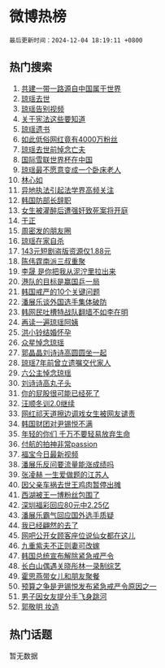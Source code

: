 # 微博热榜

`最后更新时间：2024-12-04 18:19:11 +0800`

## 热门搜索

1. [共建一带一路源自中国属于世界](https://m.weibo.cn/search?containerid=100103type%3D1%26t%3D10%26q%3D%23%E5%85%B1%E5%BB%BA%E4%B8%80%E5%B8%A6%E4%B8%80%E8%B7%AF%E6%BA%90%E8%87%AA%E4%B8%AD%E5%9B%BD%E5%B1%9E%E4%BA%8E%E4%B8%96%E7%95%8C%23&stream_entry_id=51&isnewpage=1&extparam=seat%3D1%26c_type%3D51%26stream_entry_id%3D51%26cate%3D10103%26filter_type%3Drealtimehot%26q%3D%2523%25E5%2585%25B1%25E5%25BB%25BA%25E4%25B8%2580%25E5%25B8%25A6%25E4%25B8%2580%25E8%25B7%25AF%25E6%25BA%2590%25E8%2587%25AA%25E4%25B8%25AD%25E5%259B%25BD%25E5%25B1%259E%25E4%25BA%258E%25E4%25B8%2596%25E7%2595%258C%2523%26pos%3D0%26dgr%3D0%26display_time%3D1733307550%26pre_seqid%3D17333075501020072599)
1. [琼瑶去世](https://m.weibo.cn/search?containerid=100103type%3D1%26t%3D10%26q%3D%E7%90%BC%E7%91%B6%E5%8E%BB%E4%B8%96&stream_entry_id=31&isnewpage=1&extparam=seat%3D1%26lcate%3D5001%26q%3D%25E7%2590%25BC%25E7%2591%25B6%25E5%258E%25BB%25E4%25B8%2596%26dgr%3D0%26c_type%3D31%26filter_type%3Drealtimehot%26flag%3D4%26cate%3D5001%26band_rank%3D1%26realpos%3D1%26pos%3D0%26stream_entry_id%3D31%26display_time%3D1733307550%26pre_seqid%3D17333075501020072599)
1. [琼瑶告别视频](https://m.weibo.cn/search?containerid=100103type%3D1%26t%3D10%26q%3D%E7%90%BC%E7%91%B6%E5%91%8A%E5%88%AB%E8%A7%86%E9%A2%91&stream_entry_id=31&isnewpage=1&extparam=seat%3D1%26lcate%3D5001%26q%3D%25E7%2590%25BC%25E7%2591%25B6%25E5%2591%258A%25E5%2588%25AB%25E8%25A7%2586%25E9%25A2%2591%26dgr%3D0%26c_type%3D31%26filter_type%3Drealtimehot%26flag%3D2%26cate%3D5001%26band_rank%3D2%26realpos%3D2%26pos%3D1%26stream_entry_id%3D31%26display_time%3D1733307550%26pre_seqid%3D17333075501020072599)
1. [关于宪法这些要知道](https://m.weibo.cn/search?containerid=100103type%3D1%26t%3D10%26q%3D%23%E5%85%B3%E4%BA%8E%E5%AE%AA%E6%B3%95%E8%BF%99%E4%BA%9B%E8%A6%81%E7%9F%A5%E9%81%93%23&stream_entry_id=31&isnewpage=1&extparam=seat%3D1%26lcate%3D5001%26q%3D%2523%25E5%2585%25B3%25E4%25BA%258E%25E5%25AE%25AA%25E6%25B3%2595%25E8%25BF%2599%25E4%25BA%259B%25E8%25A6%2581%25E7%259F%25A5%25E9%2581%2593%2523%26dgr%3D0%26c_type%3D31%26filter_type%3Drealtimehot%26flag%3D0%26cate%3D5001%26band_rank%3D3%26realpos%3D3%26pos%3D2%26stream_entry_id%3D31%26display_time%3D1733307550%26pre_seqid%3D17333075501020072599)
1. [琼瑶遗书](https://m.weibo.cn/search?containerid=100103type%3D1%26t%3D10%26q%3D%23%E7%90%BC%E7%91%B6%E9%81%97%E4%B9%A6%23&stream_entry_id=31&isnewpage=1&extparam=seat%3D1%26lcate%3D5001%26q%3D%2523%25E7%2590%25BC%25E7%2591%25B6%25E9%2581%2597%25E4%25B9%25A6%2523%26dgr%3D0%26c_type%3D31%26filter_type%3Drealtimehot%26flag%3D16%26cate%3D5001%26band_rank%3D4%26realpos%3D4%26pos%3D3%26stream_entry_id%3D31%26display_time%3D1733307550%26pre_seqid%3D17333075501020072599)
1. [如此低俗网红竟有4000万粉丝](https://m.weibo.cn/search?containerid=100103type%3D1%26t%3D10%26q%3D%23%E5%A6%82%E6%AD%A4%E4%BD%8E%E4%BF%97%E7%BD%91%E7%BA%A2%E7%AB%9F%E6%9C%894000%E4%B8%87%E7%B2%89%E4%B8%9D%23&stream_entry_id=31&isnewpage=1&extparam=seat%3D1%26lcate%3D5001%26q%3D%2523%25E5%25A6%2582%25E6%25AD%25A4%25E4%25BD%258E%25E4%25BF%2597%25E7%25BD%2591%25E7%25BA%25A2%25E7%25AB%259F%25E6%259C%25894000%25E4%25B8%2587%25E7%25B2%2589%25E4%25B8%259D%2523%26dgr%3D0%26c_type%3D31%26filter_type%3Drealtimehot%26flag%3D2%26cate%3D5001%26band_rank%3D5%26realpos%3D5%26pos%3D4%26stream_entry_id%3D31%26display_time%3D1733307550%26pre_seqid%3D17333075501020072599)
1. [琼瑶去世前悼念亡夫](https://m.weibo.cn/search?containerid=100103type%3D1%26t%3D10%26q%3D%23%E7%90%BC%E7%91%B6%E5%8E%BB%E4%B8%96%E5%89%8D%E6%82%BC%E5%BF%B5%E4%BA%A1%E5%A4%AB%23&stream_entry_id=31&isnewpage=1&extparam=seat%3D1%26lcate%3D5001%26q%3D%2523%25E7%2590%25BC%25E7%2591%25B6%25E5%258E%25BB%25E4%25B8%2596%25E5%2589%258D%25E6%2582%25BC%25E5%25BF%25B5%25E4%25BA%25A1%25E5%25A4%25AB%2523%26dgr%3D0%26c_type%3D31%26filter_type%3Drealtimehot%26flag%3D2%26cate%3D5001%26band_rank%3D6%26realpos%3D6%26pos%3D5%26stream_entry_id%3D31%26display_time%3D1733307550%26pre_seqid%3D17333075501020072599)
1. [国际雪联世界杯在中国](https://m.weibo.cn/search?containerid=100103type%3D1%26t%3D10%26q%3D%23%E5%9B%BD%E9%99%85%E9%9B%AA%E8%81%94%E4%B8%96%E7%95%8C%E6%9D%AF%E5%9C%A8%E4%B8%AD%E5%9B%BD%23&stream_entry_id=31&isnewpage=1&extparam=seat%3D1%26lcate%3D5001%26filter_type%3Drealtimehot%26dgr%3D0%26c_type%3D31%26adid%3D267056%26is_ad_pos%3D1%26cate%3D5001%26band_rank%3D7%26q%3D%2523%25E5%259B%25BD%25E9%2599%2585%25E9%259B%25AA%25E8%2581%2594%25E4%25B8%2596%25E7%2595%258C%25E6%259D%25AF%25E5%259C%25A8%25E4%25B8%25AD%25E5%259B%25BD%2523%26pos%3D6%26stream_entry_id%3D31%26display_time%3D1733307550%26pre_seqid%3D17333075501020072599)
1. [琼瑶最不愿意变成一个卧床老人](https://m.weibo.cn/search?containerid=100103type%3D1%26t%3D10%26q%3D%23%E7%90%BC%E7%91%B6%E6%9C%80%E4%B8%8D%E6%84%BF%E6%84%8F%E5%8F%98%E6%88%90%E4%B8%80%E4%B8%AA%E5%8D%A7%E5%BA%8A%E8%80%81%E4%BA%BA%23&stream_entry_id=31&isnewpage=1&extparam=seat%3D1%26lcate%3D5001%26q%3D%2523%25E7%2590%25BC%25E7%2591%25B6%25E6%259C%2580%25E4%25B8%258D%25E6%2584%25BF%25E6%2584%258F%25E5%258F%2598%25E6%2588%2590%25E4%25B8%2580%25E4%25B8%25AA%25E5%258D%25A7%25E5%25BA%258A%25E8%2580%2581%25E4%25BA%25BA%2523%26dgr%3D0%26c_type%3D31%26filter_type%3Drealtimehot%26flag%3D1%26cate%3D5001%26band_rank%3D7%26realpos%3D7%26pos%3D7%26stream_entry_id%3D31%26display_time%3D1733307550%26pre_seqid%3D17333075501020072599)
1. [林心如](https://m.weibo.cn/search?containerid=100103type%3D1%26t%3D10%26q%3D%E6%9E%97%E5%BF%83%E5%A6%82&stream_entry_id=31&isnewpage=1&extparam=seat%3D1%26lcate%3D5001%26q%3D%25E6%259E%2597%25E5%25BF%2583%25E5%25A6%2582%26dgr%3D0%26c_type%3D31%26filter_type%3Drealtimehot%26flag%3D2%26cate%3D5001%26band_rank%3D8%26realpos%3D8%26pos%3D8%26stream_entry_id%3D31%26display_time%3D1733307550%26pre_seqid%3D17333075501020072599)
1. [异地执法引起法学界高频关注](https://m.weibo.cn/search?containerid=100103type%3D1%26t%3D10%26q%3D%23%E5%BC%82%E5%9C%B0%E6%89%A7%E6%B3%95%E5%BC%95%E8%B5%B7%E6%B3%95%E5%AD%A6%E7%95%8C%E9%AB%98%E9%A2%91%E5%85%B3%E6%B3%A8%23&stream_entry_id=31&isnewpage=1&extparam=seat%3D1%26lcate%3D5001%26q%3D%2523%25E5%25BC%2582%25E5%259C%25B0%25E6%2589%25A7%25E6%25B3%2595%25E5%25BC%2595%25E8%25B5%25B7%25E6%25B3%2595%25E5%25AD%25A6%25E7%2595%258C%25E9%25AB%2598%25E9%25A2%2591%25E5%2585%25B3%25E6%25B3%25A8%2523%26dgr%3D0%26c_type%3D31%26filter_type%3Drealtimehot%26flag%3D1%26cate%3D5001%26band_rank%3D9%26realpos%3D9%26pos%3D9%26stream_entry_id%3D31%26display_time%3D1733307550%26pre_seqid%3D17333075501020072599)
1. [韩国防部长辞职](https://m.weibo.cn/search?containerid=100103type%3D1%26t%3D10%26q%3D%23%E9%9F%A9%E5%9B%BD%E9%98%B2%E9%83%A8%E9%95%BF%E8%BE%9E%E8%81%8C%23&stream_entry_id=31&isnewpage=1&extparam=seat%3D1%26lcate%3D5001%26q%3D%2523%25E9%259F%25A9%25E5%259B%25BD%25E9%2598%25B2%25E9%2583%25A8%25E9%2595%25BF%25E8%25BE%259E%25E8%2581%258C%2523%26dgr%3D0%26c_type%3D31%26filter_type%3Drealtimehot%26flag%3D1%26cate%3D5001%26band_rank%3D10%26realpos%3D10%26pos%3D10%26stream_entry_id%3D31%26display_time%3D1733307550%26pre_seqid%3D17333075501020072599)
1. [女生被灌醉后遭强奸致死案将开庭](https://m.weibo.cn/search?containerid=100103type%3D1%26t%3D10%26q%3D%23%E5%A5%B3%E7%94%9F%E8%A2%AB%E7%81%8C%E9%86%89%E5%90%8E%E9%81%AD%E5%BC%BA%E5%A5%B8%E8%87%B4%E6%AD%BB%E6%A1%88%E5%B0%86%E5%BC%80%E5%BA%AD%23&stream_entry_id=31&isnewpage=1&extparam=seat%3D1%26lcate%3D5001%26q%3D%2523%25E5%25A5%25B3%25E7%2594%259F%25E8%25A2%25AB%25E7%2581%258C%25E9%2586%2589%25E5%2590%258E%25E9%2581%25AD%25E5%25BC%25BA%25E5%25A5%25B8%25E8%2587%25B4%25E6%25AD%25BB%25E6%25A1%2588%25E5%25B0%2586%25E5%25BC%2580%25E5%25BA%25AD%2523%26dgr%3D0%26c_type%3D31%26filter_type%3Drealtimehot%26flag%3D2%26cate%3D5001%26band_rank%3D11%26realpos%3D11%26pos%3D11%26stream_entry_id%3D31%26display_time%3D1733307550%26pre_seqid%3D17333075501020072599)
1. [于正](https://m.weibo.cn/search?containerid=100103type%3D1%26t%3D10%26q%3D%E4%BA%8E%E6%AD%A3&stream_entry_id=31&isnewpage=1&extparam=seat%3D1%26lcate%3D5001%26q%3D%25E4%25BA%258E%25E6%25AD%25A3%26dgr%3D0%26c_type%3D31%26filter_type%3Drealtimehot%26flag%3D2%26cate%3D5001%26band_rank%3D12%26realpos%3D12%26pos%3D12%26stream_entry_id%3D31%26display_time%3D1733307550%26pre_seqid%3D17333075501020072599)
1. [周密发的朋友圈](https://m.weibo.cn/search?containerid=100103type%3D1%26t%3D10%26q%3D%23%E5%91%A8%E5%AF%86%E5%8F%91%E7%9A%84%E6%9C%8B%E5%8F%8B%E5%9C%88%23&stream_entry_id=31&isnewpage=1&extparam=seat%3D1%26lcate%3D5001%26q%3D%2523%25E5%2591%25A8%25E5%25AF%2586%25E5%258F%2591%25E7%259A%2584%25E6%259C%258B%25E5%258F%258B%25E5%259C%2588%2523%26dgr%3D0%26c_type%3D31%26filter_type%3Drealtimehot%26flag%3D0%26cate%3D5001%26band_rank%3D13%26realpos%3D13%26pos%3D13%26stream_entry_id%3D31%26display_time%3D1733307550%26pre_seqid%3D17333075501020072599)
1. [琼瑶在家自杀](https://m.weibo.cn/search?containerid=100103type%3D1%26t%3D10%26q%3D%23%E7%90%BC%E7%91%B6%E5%9C%A8%E5%AE%B6%E8%87%AA%E6%9D%80%23&stream_entry_id=31&isnewpage=1&extparam=seat%3D1%26lcate%3D5001%26q%3D%2523%25E7%2590%25BC%25E7%2591%25B6%25E5%259C%25A8%25E5%25AE%25B6%25E8%2587%25AA%25E6%259D%2580%2523%26dgr%3D0%26c_type%3D31%26filter_type%3Drealtimehot%26flag%3D0%26cate%3D5001%26band_rank%3D14%26realpos%3D14%26pos%3D14%26stream_entry_id%3D31%26display_time%3D1733307550%26pre_seqid%3D17333075501020072599)
1. [143元短剧盗版资源仅1.88元](https://m.weibo.cn/search?containerid=100103type%3D1%26t%3D10%26q%3D%23143%E5%85%83%E7%9F%AD%E5%89%A7%E7%9B%97%E7%89%88%E8%B5%84%E6%BA%90%E4%BB%851.88%E5%85%83%23&stream_entry_id=31&isnewpage=1&extparam=seat%3D1%26lcate%3D5001%26q%3D%2523143%25E5%2585%2583%25E7%259F%25AD%25E5%2589%25A7%25E7%259B%2597%25E7%2589%2588%25E8%25B5%2584%25E6%25BA%2590%25E4%25BB%25851.88%25E5%2585%2583%2523%26dgr%3D0%26c_type%3D31%26filter_type%3Drealtimehot%26flag%3D1%26cate%3D5001%26band_rank%3D15%26realpos%3D15%26pos%3D15%26stream_entry_id%3D31%26display_time%3D1733307550%26pre_seqid%3D17333075501020072599)
1. [陈伟霆南派三叔重聚](https://m.weibo.cn/search?containerid=100103type%3D1%26t%3D10%26q%3D%23%E9%99%88%E4%BC%9F%E9%9C%86%E5%8D%97%E6%B4%BE%E4%B8%89%E5%8F%94%E9%87%8D%E8%81%9A%23&stream_entry_id=31&isnewpage=1&extparam=seat%3D1%26lcate%3D5001%26q%3D%2523%25E9%2599%2588%25E4%25BC%259F%25E9%259C%2586%25E5%258D%2597%25E6%25B4%25BE%25E4%25B8%2589%25E5%258F%2594%25E9%2587%258D%25E8%2581%259A%2523%26dgr%3D0%26c_type%3D31%26filter_type%3Drealtimehot%26flag%3D1%26cate%3D5001%26band_rank%3D16%26realpos%3D16%26pos%3D16%26stream_entry_id%3D31%26display_time%3D1733307550%26pre_seqid%3D17333075501020072599)
1. [李晟 是你把我从泥泞里拉出来](https://m.weibo.cn/search?containerid=100103type%3D1%26t%3D10%26q%3D%E6%9D%8E%E6%99%9F+%E6%98%AF%E4%BD%A0%E6%8A%8A%E6%88%91%E4%BB%8E%E6%B3%A5%E6%B3%9E%E9%87%8C%E6%8B%89%E5%87%BA%E6%9D%A5&stream_entry_id=31&isnewpage=1&extparam=seat%3D1%26lcate%3D5001%26q%3D%25E6%259D%258E%25E6%2599%259F%2520%25E6%2598%25AF%25E4%25BD%25A0%25E6%258A%258A%25E6%2588%2591%25E4%25BB%258E%25E6%25B3%25A5%25E6%25B3%259E%25E9%2587%258C%25E6%258B%2589%25E5%2587%25BA%25E6%259D%25A5%26dgr%3D0%26c_type%3D31%26filter_type%3Drealtimehot%26flag%3D1%26cate%3D5001%26band_rank%3D17%26realpos%3D17%26pos%3D17%26stream_entry_id%3D31%26display_time%3D1733307550%26pre_seqid%3D17333075501020072599)
1. [港队的目标是赢国乒一局](https://m.weibo.cn/search?containerid=100103type%3D1%26t%3D10%26q%3D%23%E6%B8%AF%E9%98%9F%E7%9A%84%E7%9B%AE%E6%A0%87%E6%98%AF%E8%B5%A2%E5%9B%BD%E4%B9%92%E4%B8%80%E5%B1%80%23&stream_entry_id=31&isnewpage=1&extparam=seat%3D1%26lcate%3D5001%26q%3D%2523%25E6%25B8%25AF%25E9%2598%259F%25E7%259A%2584%25E7%259B%25AE%25E6%25A0%2587%25E6%2598%25AF%25E8%25B5%25A2%25E5%259B%25BD%25E4%25B9%2592%25E4%25B8%2580%25E5%25B1%2580%2523%26dgr%3D0%26c_type%3D31%26filter_type%3Drealtimehot%26flag%3D1%26cate%3D5001%26band_rank%3D18%26realpos%3D18%26pos%3D18%26stream_entry_id%3D31%26display_time%3D1733307550%26pre_seqid%3D17333075501020072599)
1. [韩国戒严的10个关键问题](https://m.weibo.cn/search?containerid=100103type%3D1%26t%3D10%26q%3D%23%E9%9F%A9%E5%9B%BD%E6%88%92%E4%B8%A5%E7%9A%8410%E4%B8%AA%E5%85%B3%E9%94%AE%E9%97%AE%E9%A2%98%23&stream_entry_id=31&isnewpage=1&extparam=seat%3D1%26lcate%3D5001%26q%3D%2523%25E9%259F%25A9%25E5%259B%25BD%25E6%2588%2592%25E4%25B8%25A5%25E7%259A%258410%25E4%25B8%25AA%25E5%2585%25B3%25E9%2594%25AE%25E9%2597%25AE%25E9%25A2%2598%2523%26dgr%3D0%26c_type%3D31%26filter_type%3Drealtimehot%26flag%3D1%26cate%3D5001%26band_rank%3D19%26realpos%3D19%26pos%3D19%26stream_entry_id%3D31%26display_time%3D1733307550%26pre_seqid%3D17333075501020072599)
1. [潘展乐谈外国选手集体破防](https://m.weibo.cn/search?containerid=100103type%3D1%26t%3D10%26q%3D%23%E6%BD%98%E5%B1%95%E4%B9%90%E8%B0%88%E5%A4%96%E5%9B%BD%E9%80%89%E6%89%8B%E9%9B%86%E4%BD%93%E7%A0%B4%E9%98%B2%23&stream_entry_id=31&isnewpage=1&extparam=seat%3D1%26lcate%3D5001%26q%3D%2523%25E6%25BD%2598%25E5%25B1%2595%25E4%25B9%2590%25E8%25B0%2588%25E5%25A4%2596%25E5%259B%25BD%25E9%2580%2589%25E6%2589%258B%25E9%259B%2586%25E4%25BD%2593%25E7%25A0%25B4%25E9%2598%25B2%2523%26dgr%3D0%26c_type%3D31%26filter_type%3Drealtimehot%26flag%3D1%26cate%3D5001%26band_rank%3D20%26realpos%3D20%26pos%3D20%26stream_entry_id%3D31%26display_time%3D1733307550%26pre_seqid%3D17333075501020072599)
1. [韩网民吐槽特战队翻墙不如李在明](https://m.weibo.cn/search?containerid=100103type%3D1%26t%3D10%26q%3D%23%E9%9F%A9%E7%BD%91%E6%B0%91%E5%90%90%E6%A7%BD%E7%89%B9%E6%88%98%E9%98%9F%E7%BF%BB%E5%A2%99%E4%B8%8D%E5%A6%82%E6%9D%8E%E5%9C%A8%E6%98%8E%23&stream_entry_id=31&isnewpage=1&extparam=seat%3D1%26lcate%3D5001%26q%3D%2523%25E9%259F%25A9%25E7%25BD%2591%25E6%25B0%2591%25E5%2590%2590%25E6%25A7%25BD%25E7%2589%25B9%25E6%2588%2598%25E9%2598%259F%25E7%25BF%25BB%25E5%25A2%2599%25E4%25B8%258D%25E5%25A6%2582%25E6%259D%258E%25E5%259C%25A8%25E6%2598%258E%2523%26dgr%3D0%26c_type%3D31%26filter_type%3Drealtimehot%26flag%3D1%26cate%3D5001%26band_rank%3D21%26realpos%3D21%26pos%3D21%26stream_entry_id%3D31%26display_time%3D1733307550%26pre_seqid%3D17333075501020072599)
1. [再读一遍琼瑶阿姨](https://m.weibo.cn/search?containerid=100103type%3D1%26t%3D10%26q%3D%23%E5%86%8D%E8%AF%BB%E4%B8%80%E9%81%8D%E7%90%BC%E7%91%B6%E9%98%BF%E5%A7%A8%23&stream_entry_id=31&isnewpage=1&extparam=seat%3D1%26lcate%3D5001%26q%3D%2523%25E5%2586%258D%25E8%25AF%25BB%25E4%25B8%2580%25E9%2581%258D%25E7%2590%25BC%25E7%2591%25B6%25E9%2598%25BF%25E5%25A7%25A8%2523%26dgr%3D0%26c_type%3D31%26filter_type%3Drealtimehot%26flag%3D1%26cate%3D5001%26band_rank%3D22%26realpos%3D22%26pos%3D22%26stream_entry_id%3D31%26display_time%3D1733307550%26pre_seqid%3D17333075501020072599)
1. [洪小铃结婚怀孕](https://m.weibo.cn/search?containerid=100103type%3D1%26t%3D10%26q%3D%23%E6%B4%AA%E5%B0%8F%E9%93%83%E7%BB%93%E5%A9%9A%E6%80%80%E5%AD%95%23&stream_entry_id=31&isnewpage=1&extparam=seat%3D1%26lcate%3D5001%26q%3D%2523%25E6%25B4%25AA%25E5%25B0%258F%25E9%2593%2583%25E7%25BB%2593%25E5%25A9%259A%25E6%2580%2580%25E5%25AD%2595%2523%26dgr%3D0%26c_type%3D31%26filter_type%3Drealtimehot%26flag%3D2%26cate%3D5001%26band_rank%3D23%26realpos%3D23%26pos%3D23%26stream_entry_id%3D31%26display_time%3D1733307550%26pre_seqid%3D17333075501020072599)
1. [众星悼念琼瑶](https://m.weibo.cn/search?containerid=100103type%3D1%26t%3D10%26q%3D%23%E4%BC%97%E6%98%9F%E6%82%BC%E5%BF%B5%E7%90%BC%E7%91%B6%23&stream_entry_id=31&isnewpage=1&extparam=seat%3D1%26lcate%3D5001%26q%3D%2523%25E4%25BC%2597%25E6%2598%259F%25E6%2582%25BC%25E5%25BF%25B5%25E7%2590%25BC%25E7%2591%25B6%2523%26dgr%3D0%26c_type%3D31%26filter_type%3Drealtimehot%26flag%3D1%26cate%3D5001%26band_rank%3D24%26realpos%3D24%26pos%3D24%26stream_entry_id%3D31%26display_time%3D1733307550%26pre_seqid%3D17333075501020072599)
1. [郭晶晶刘诗诗高圆圆坐一起](https://m.weibo.cn/search?containerid=100103type%3D1%26t%3D10%26q%3D%23%E9%83%AD%E6%99%B6%E6%99%B6%E5%88%98%E8%AF%97%E8%AF%97%E9%AB%98%E5%9C%86%E5%9C%86%E5%9D%90%E4%B8%80%E8%B5%B7%23&stream_entry_id=31&isnewpage=1&extparam=seat%3D1%26lcate%3D5001%26q%3D%2523%25E9%2583%25AD%25E6%2599%25B6%25E6%2599%25B6%25E5%2588%2598%25E8%25AF%2597%25E8%25AF%2597%25E9%25AB%2598%25E5%259C%2586%25E5%259C%2586%25E5%259D%2590%25E4%25B8%2580%25E8%25B5%25B7%2523%26dgr%3D0%26c_type%3D31%26filter_type%3Drealtimehot%26flag%3D1%26cate%3D5001%26band_rank%3D25%26realpos%3D25%26pos%3D25%26stream_entry_id%3D31%26display_time%3D1733307550%26pre_seqid%3D17333075501020072599)
1. [琼瑶7年前曾立遗嘱交代家人](https://m.weibo.cn/search?containerid=100103type%3D1%26t%3D10%26q%3D%23%E7%90%BC%E7%91%B67%E5%B9%B4%E5%89%8D%E6%9B%BE%E7%AB%8B%E9%81%97%E5%98%B1%E4%BA%A4%E4%BB%A3%E5%AE%B6%E4%BA%BA%23&stream_entry_id=31&isnewpage=1&extparam=seat%3D1%26lcate%3D5001%26q%3D%2523%25E7%2590%25BC%25E7%2591%25B67%25E5%25B9%25B4%25E5%2589%258D%25E6%259B%25BE%25E7%25AB%258B%25E9%2581%2597%25E5%2598%25B1%25E4%25BA%25A4%25E4%25BB%25A3%25E5%25AE%25B6%25E4%25BA%25BA%2523%26dgr%3D0%26c_type%3D31%26filter_type%3Drealtimehot%26flag%3D0%26cate%3D5001%26band_rank%3D26%26realpos%3D26%26pos%3D26%26stream_entry_id%3D31%26display_time%3D1733307550%26pre_seqid%3D17333075501020072599)
1. [六公主悼念琼瑶](https://m.weibo.cn/search?containerid=100103type%3D1%26t%3D10%26q%3D%23%E5%85%AD%E5%85%AC%E4%B8%BB%E6%82%BC%E5%BF%B5%E7%90%BC%E7%91%B6%23&stream_entry_id=31&isnewpage=1&extparam=seat%3D1%26lcate%3D5001%26q%3D%2523%25E5%2585%25AD%25E5%2585%25AC%25E4%25B8%25BB%25E6%2582%25BC%25E5%25BF%25B5%25E7%2590%25BC%25E7%2591%25B6%2523%26dgr%3D0%26c_type%3D31%26filter_type%3Drealtimehot%26flag%3D1%26cate%3D5001%26band_rank%3D27%26realpos%3D27%26pos%3D27%26stream_entry_id%3D31%26display_time%3D1733307550%26pre_seqid%3D17333075501020072599)
1. [刘诗诗高丸子头](https://m.weibo.cn/search?containerid=100103type%3D1%26t%3D10%26q%3D%23%E5%88%98%E8%AF%97%E8%AF%97%E9%AB%98%E4%B8%B8%E5%AD%90%E5%A4%B4%23&stream_entry_id=31&isnewpage=1&extparam=seat%3D1%26lcate%3D5001%26q%3D%2523%25E5%2588%2598%25E8%25AF%2597%25E8%25AF%2597%25E9%25AB%2598%25E4%25B8%25B8%25E5%25AD%2590%25E5%25A4%25B4%2523%26dgr%3D0%26c_type%3D31%26filter_type%3Drealtimehot%26flag%3D1%26cate%3D5001%26band_rank%3D28%26realpos%3D28%26pos%3D28%26stream_entry_id%3D31%26display_time%3D1733307550%26pre_seqid%3D17333075501020072599)
1. [你的屁股很可能已经死了](https://m.weibo.cn/search?containerid=100103type%3D1%26t%3D10%26q%3D%E4%BD%A0%E7%9A%84%E5%B1%81%E8%82%A1%E5%BE%88%E5%8F%AF%E8%83%BD%E5%B7%B2%E7%BB%8F%E6%AD%BB%E4%BA%86&stream_entry_id=31&isnewpage=1&extparam=seat%3D1%26lcate%3D5001%26q%3D%25E4%25BD%25A0%25E7%259A%2584%25E5%25B1%2581%25E8%2582%25A1%25E5%25BE%2588%25E5%258F%25AF%25E8%2583%25BD%25E5%25B7%25B2%25E7%25BB%258F%25E6%25AD%25BB%25E4%25BA%2586%26dgr%3D0%26c_type%3D31%26filter_type%3Drealtimehot%26flag%3D0%26cate%3D5001%26band_rank%3D29%26realpos%3D29%26pos%3D29%26stream_entry_id%3D31%26display_time%3D1733307550%26pre_seqid%3D17333075501020072599)
1. [汪顺冬训2.0继续](https://m.weibo.cn/search?containerid=100103type%3D1%26t%3D10%26q%3D%23%E6%B1%AA%E9%A1%BA%E5%86%AC%E8%AE%AD2.0%E7%BB%A7%E7%BB%AD%23&stream_entry_id=31&isnewpage=1&extparam=seat%3D1%26lcate%3D5001%26q%3D%2523%25E6%25B1%25AA%25E9%25A1%25BA%25E5%2586%25AC%25E8%25AE%25AD2.0%25E7%25BB%25A7%25E7%25BB%25AD%2523%26dgr%3D0%26c_type%3D31%26filter_type%3Drealtimehot%26flag%3D1%26cate%3D5001%26band_rank%3D30%26realpos%3D30%26pos%3D30%26stream_entry_id%3D31%26display_time%3D1733307550%26pre_seqid%3D17333075501020072599)
1. [网红祁天道擦边调戏女生被网友谴责](https://m.weibo.cn/search?containerid=100103type%3D1%26t%3D10%26q%3D%23%E7%BD%91%E7%BA%A2%E7%A5%81%E5%A4%A9%E9%81%93%E6%93%A6%E8%BE%B9%E8%B0%83%E6%88%8F%E5%A5%B3%E7%94%9F%E8%A2%AB%E7%BD%91%E5%8F%8B%E8%B0%B4%E8%B4%A3%23&stream_entry_id=31&isnewpage=1&extparam=seat%3D1%26lcate%3D5001%26q%3D%2523%25E7%25BD%2591%25E7%25BA%25A2%25E7%25A5%2581%25E5%25A4%25A9%25E9%2581%2593%25E6%2593%25A6%25E8%25BE%25B9%25E8%25B0%2583%25E6%2588%258F%25E5%25A5%25B3%25E7%2594%259F%25E8%25A2%25AB%25E7%25BD%2591%25E5%258F%258B%25E8%25B0%25B4%25E8%25B4%25A3%2523%26dgr%3D0%26c_type%3D31%26filter_type%3Drealtimehot%26flag%3D0%26cate%3D5001%26band_rank%3D31%26realpos%3D31%26pos%3D31%26stream_entry_id%3D31%26display_time%3D1733307550%26pre_seqid%3D17333075501020072599)
1. [韩国财团对尹锡悦不满](https://m.weibo.cn/search?containerid=100103type%3D1%26t%3D10%26q%3D%23%E9%9F%A9%E5%9B%BD%E8%B4%A2%E5%9B%A2%E5%AF%B9%E5%B0%B9%E9%94%A1%E6%82%A6%E4%B8%8D%E6%BB%A1%23&stream_entry_id=31&isnewpage=1&extparam=seat%3D1%26lcate%3D5001%26q%3D%2523%25E9%259F%25A9%25E5%259B%25BD%25E8%25B4%25A2%25E5%259B%25A2%25E5%25AF%25B9%25E5%25B0%25B9%25E9%2594%25A1%25E6%2582%25A6%25E4%25B8%258D%25E6%25BB%25A1%2523%26dgr%3D0%26c_type%3D31%26filter_type%3Drealtimehot%26flag%3D1%26cate%3D5001%26band_rank%3D32%26realpos%3D32%26pos%3D32%26stream_entry_id%3D31%26display_time%3D1733307550%26pre_seqid%3D17333075501020072599)
1. [年轻的你们 千万不要轻易放弃生命](https://m.weibo.cn/search?containerid=100103type%3D1%26t%3D10%26q%3D%E5%B9%B4%E8%BD%BB%E7%9A%84%E4%BD%A0%E4%BB%AC+%E5%8D%83%E4%B8%87%E4%B8%8D%E8%A6%81%E8%BD%BB%E6%98%93%E6%94%BE%E5%BC%83%E7%94%9F%E5%91%BD&stream_entry_id=31&isnewpage=1&extparam=seat%3D1%26lcate%3D5001%26q%3D%25E5%25B9%25B4%25E8%25BD%25BB%25E7%259A%2584%25E4%25BD%25A0%25E4%25BB%25AC%2520%25E5%258D%2583%25E4%25B8%2587%25E4%25B8%258D%25E8%25A6%2581%25E8%25BD%25BB%25E6%2598%2593%25E6%2594%25BE%25E5%25BC%2583%25E7%2594%259F%25E5%2591%25BD%26dgr%3D0%26c_type%3D31%26filter_type%3Drealtimehot%26flag%3D0%26cate%3D5001%26band_rank%3D33%26realpos%3D33%26pos%3D33%26stream_entry_id%3D31%26display_time%3D1733307550%26pre_seqid%3D17333075501020072599)
1. [付航的拍神非常passion](https://m.weibo.cn/search?containerid=100103type%3D1%26t%3D10%26q%3D%23%E4%BB%98%E8%88%AA%E7%9A%84%E6%8B%8D%E7%A5%9E%E9%9D%9E%E5%B8%B8passion%23&stream_entry_id=31&isnewpage=1&extparam=seat%3D1%26lcate%3D5001%26filter_type%3Drealtimehot%26q%3D%2523%25E4%25BB%2598%25E8%2588%25AA%25E7%259A%2584%25E6%258B%258D%25E7%25A5%259E%25E9%259D%259E%25E5%25B8%25B8passion%2523%26dgr%3D0%26c_type%3D31%26adid%3D267162%26flag%3D0%26cate%3D5001%26band_rank%3D34%26realpos%3D34%26pos%3D34%26stream_entry_id%3D31%26display_time%3D1733307550%26pre_seqid%3D17333075501020072599)
1. [福宝今日最新视频](https://m.weibo.cn/search?containerid=100103type%3D1%26t%3D10%26q%3D%23%E7%A6%8F%E5%AE%9D%E4%BB%8A%E6%97%A5%E6%9C%80%E6%96%B0%E8%A7%86%E9%A2%91%23&stream_entry_id=31&isnewpage=1&extparam=seat%3D1%26lcate%3D5001%26q%3D%2523%25E7%25A6%258F%25E5%25AE%259D%25E4%25BB%258A%25E6%2597%25A5%25E6%259C%2580%25E6%2596%25B0%25E8%25A7%2586%25E9%25A2%2591%2523%26dgr%3D0%26c_type%3D31%26filter_type%3Drealtimehot%26flag%3D1%26cate%3D5001%26band_rank%3D35%26realpos%3D35%26pos%3D35%26stream_entry_id%3D31%26display_time%3D1733307550%26pre_seqid%3D17333075501020072599)
1. [潘展乐反问要流量能涨成绩吗](https://m.weibo.cn/search?containerid=100103type%3D1%26t%3D10%26q%3D%23%E6%BD%98%E5%B1%95%E4%B9%90%E5%8F%8D%E9%97%AE%E8%A6%81%E6%B5%81%E9%87%8F%E8%83%BD%E6%B6%A8%E6%88%90%E7%BB%A9%E5%90%97%23&stream_entry_id=31&isnewpage=1&extparam=seat%3D1%26lcate%3D5001%26q%3D%2523%25E6%25BD%2598%25E5%25B1%2595%25E4%25B9%2590%25E5%258F%258D%25E9%2597%25AE%25E8%25A6%2581%25E6%25B5%2581%25E9%2587%258F%25E8%2583%25BD%25E6%25B6%25A8%25E6%2588%2590%25E7%25BB%25A9%25E5%2590%2597%2523%26dgr%3D0%26c_type%3D31%26filter_type%3Drealtimehot%26flag%3D1%26cate%3D5001%26band_rank%3D36%26realpos%3D36%26pos%3D36%26stream_entry_id%3D31%26display_time%3D1733307550%26pre_seqid%3D17333075501020072599)
1. [张凌赫 一生爱做题的江苏人](https://m.weibo.cn/search?containerid=100103type%3D1%26t%3D10%26q%3D%E5%BC%A0%E5%87%8C%E8%B5%AB+%E4%B8%80%E7%94%9F%E7%88%B1%E5%81%9A%E9%A2%98%E7%9A%84%E6%B1%9F%E8%8B%8F%E4%BA%BA&stream_entry_id=31&isnewpage=1&extparam=seat%3D1%26lcate%3D5001%26q%3D%25E5%25BC%25A0%25E5%2587%258C%25E8%25B5%25AB%2520%25E4%25B8%2580%25E7%2594%259F%25E7%2588%25B1%25E5%2581%259A%25E9%25A2%2598%25E7%259A%2584%25E6%25B1%259F%25E8%258B%258F%25E4%25BA%25BA%26dgr%3D0%26c_type%3D31%26filter_type%3Drealtimehot%26flag%3D1%26cate%3D5001%26band_rank%3D37%26realpos%3D37%26pos%3D37%26stream_entry_id%3D31%26display_time%3D1733307550%26pre_seqid%3D17333075501020072599)
1. [因父亲车祸去世王鸡肉暂停出摊](https://m.weibo.cn/search?containerid=100103type%3D1%26t%3D10%26q%3D%23%E5%9B%A0%E7%88%B6%E4%BA%B2%E8%BD%A6%E7%A5%B8%E5%8E%BB%E4%B8%96%E7%8E%8B%E9%B8%A1%E8%82%89%E6%9A%82%E5%81%9C%E5%87%BA%E6%91%8A%23&stream_entry_id=31&isnewpage=1&extparam=seat%3D1%26lcate%3D5001%26q%3D%2523%25E5%259B%25A0%25E7%2588%25B6%25E4%25BA%25B2%25E8%25BD%25A6%25E7%25A5%25B8%25E5%258E%25BB%25E4%25B8%2596%25E7%258E%258B%25E9%25B8%25A1%25E8%2582%2589%25E6%259A%2582%25E5%2581%259C%25E5%2587%25BA%25E6%2591%258A%2523%26dgr%3D0%26c_type%3D31%26filter_type%3Drealtimehot%26flag%3D0%26cate%3D5001%26band_rank%3D38%26realpos%3D38%26pos%3D38%26stream_entry_id%3D31%26display_time%3D1733307550%26pre_seqid%3D17333075501020072599)
1. [西湖被王一博粉丝包围了](https://m.weibo.cn/search?containerid=100103type%3D1%26t%3D10%26q%3D%23%E8%A5%BF%E6%B9%96%E8%A2%AB%E7%8E%8B%E4%B8%80%E5%8D%9A%E7%B2%89%E4%B8%9D%E5%8C%85%E5%9B%B4%E4%BA%86%23&stream_entry_id=31&isnewpage=1&extparam=seat%3D1%26lcate%3D5001%26q%3D%2523%25E8%25A5%25BF%25E6%25B9%2596%25E8%25A2%25AB%25E7%258E%258B%25E4%25B8%2580%25E5%258D%259A%25E7%25B2%2589%25E4%25B8%259D%25E5%258C%2585%25E5%259B%25B4%25E4%25BA%2586%2523%26dgr%3D0%26c_type%3D31%26filter_type%3Drealtimehot%26flag%3D1%26cate%3D5001%26band_rank%3D39%26realpos%3D39%26pos%3D39%26stream_entry_id%3D31%26display_time%3D1733307550%26pre_seqid%3D17333075501020072599)
1. [深圳福彩回应80元中2.25亿](https://m.weibo.cn/search?containerid=100103type%3D1%26t%3D10%26q%3D%23%E6%B7%B1%E5%9C%B3%E7%A6%8F%E5%BD%A9%E5%9B%9E%E5%BA%9480%E5%85%83%E4%B8%AD2.25%E4%BA%BF%23&stream_entry_id=31&isnewpage=1&extparam=seat%3D1%26lcate%3D5001%26q%3D%2523%25E6%25B7%25B1%25E5%259C%25B3%25E7%25A6%258F%25E5%25BD%25A9%25E5%259B%259E%25E5%25BA%259480%25E5%2585%2583%25E4%25B8%25AD2.25%25E4%25BA%25BF%2523%26dgr%3D0%26c_type%3D31%26filter_type%3Drealtimehot%26flag%3D0%26cate%3D5001%26band_rank%3D40%26realpos%3D40%26pos%3D40%26stream_entry_id%3D31%26display_time%3D1733307550%26pre_seqid%3D17333075501020072599)
1. [潘展乐霸气回应国外选手质疑](https://m.weibo.cn/search?containerid=100103type%3D1%26t%3D10%26q%3D%23%E6%BD%98%E5%B1%95%E4%B9%90%E9%9C%B8%E6%B0%94%E5%9B%9E%E5%BA%94%E5%9B%BD%E5%A4%96%E9%80%89%E6%89%8B%E8%B4%A8%E7%96%91%23&stream_entry_id=31&isnewpage=1&extparam=seat%3D1%26lcate%3D5001%26q%3D%2523%25E6%25BD%2598%25E5%25B1%2595%25E4%25B9%2590%25E9%259C%25B8%25E6%25B0%2594%25E5%259B%259E%25E5%25BA%2594%25E5%259B%25BD%25E5%25A4%2596%25E9%2580%2589%25E6%2589%258B%25E8%25B4%25A8%25E7%2596%2591%2523%26dgr%3D0%26c_type%3D31%26filter_type%3Drealtimehot%26flag%3D0%26cate%3D5001%26band_rank%3D41%26realpos%3D41%26pos%3D41%26stream_entry_id%3D31%26display_time%3D1733307550%26pre_seqid%3D17333075501020072599)
1. [我已经翩然的去了](https://m.weibo.cn/search?containerid=100103type%3D1%26t%3D10%26q%3D%23%E6%88%91%E5%B7%B2%E7%BB%8F%E7%BF%A9%E7%84%B6%E7%9A%84%E5%8E%BB%E4%BA%86%23&stream_entry_id=31&isnewpage=1&extparam=seat%3D1%26lcate%3D5001%26q%3D%2523%25E6%2588%2591%25E5%25B7%25B2%25E7%25BB%258F%25E7%25BF%25A9%25E7%2584%25B6%25E7%259A%2584%25E5%258E%25BB%25E4%25BA%2586%2523%26dgr%3D0%26c_type%3D31%26filter_type%3Drealtimehot%26flag%3D1%26cate%3D5001%26band_rank%3D42%26realpos%3D42%26pos%3D42%26stream_entry_id%3D31%26display_time%3D1733307550%26pre_seqid%3D17333075501020072599)
1. [网吧公开女顾客座位说仙女都在这儿](https://m.weibo.cn/search?containerid=100103type%3D1%26t%3D10%26q%3D%23%E7%BD%91%E5%90%A7%E5%85%AC%E5%BC%80%E5%A5%B3%E9%A1%BE%E5%AE%A2%E5%BA%A7%E4%BD%8D%E8%AF%B4%E4%BB%99%E5%A5%B3%E9%83%BD%E5%9C%A8%E8%BF%99%E5%84%BF%23&stream_entry_id=31&isnewpage=1&extparam=seat%3D1%26lcate%3D5001%26q%3D%2523%25E7%25BD%2591%25E5%2590%25A7%25E5%2585%25AC%25E5%25BC%2580%25E5%25A5%25B3%25E9%25A1%25BE%25E5%25AE%25A2%25E5%25BA%25A7%25E4%25BD%258D%25E8%25AF%25B4%25E4%25BB%2599%25E5%25A5%25B3%25E9%2583%25BD%25E5%259C%25A8%25E8%25BF%2599%25E5%2584%25BF%2523%26dgr%3D0%26c_type%3D31%26filter_type%3Drealtimehot%26flag%3D1%26cate%3D5001%26band_rank%3D43%26realpos%3D43%26pos%3D43%26stream_entry_id%3D31%26display_time%3D1733307550%26pre_seqid%3D17333075501020072599)
1. [九重紫夫不正则妻可改嫁](https://m.weibo.cn/search?containerid=100103type%3D1%26t%3D10%26q%3D%E4%B9%9D%E9%87%8D%E7%B4%AB%E5%A4%AB%E4%B8%8D%E6%AD%A3%E5%88%99%E5%A6%BB%E5%8F%AF%E6%94%B9%E5%AB%81&stream_entry_id=31&isnewpage=1&extparam=seat%3D1%26lcate%3D5001%26q%3D%25E4%25B9%259D%25E9%2587%258D%25E7%25B4%25AB%25E5%25A4%25AB%25E4%25B8%258D%25E6%25AD%25A3%25E5%2588%2599%25E5%25A6%25BB%25E5%258F%25AF%25E6%2594%25B9%25E5%25AB%2581%26dgr%3D0%26c_type%3D31%26filter_type%3Drealtimehot%26flag%3D1%26cate%3D5001%26band_rank%3D44%26realpos%3D44%26pos%3D44%26stream_entry_id%3D31%26display_time%3D1733307550%26pre_seqid%3D17333075501020072599)
1. [韩国总统宣布解除紧急戒严令](https://m.weibo.cn/search?containerid=100103type%3D1%26t%3D10%26q%3D%23%E9%9F%A9%E5%9B%BD%E6%80%BB%E7%BB%9F%E5%AE%A3%E5%B8%83%E8%A7%A3%E9%99%A4%E7%B4%A7%E6%80%A5%E6%88%92%E4%B8%A5%E4%BB%A4%23&stream_entry_id=31&isnewpage=1&extparam=seat%3D1%26lcate%3D5001%26q%3D%2523%25E9%259F%25A9%25E5%259B%25BD%25E6%2580%25BB%25E7%25BB%259F%25E5%25AE%25A3%25E5%25B8%2583%25E8%25A7%25A3%25E9%2599%25A4%25E7%25B4%25A7%25E6%2580%25A5%25E6%2588%2592%25E4%25B8%25A5%25E4%25BB%25A4%2523%26dgr%3D0%26c_type%3D31%26filter_type%3Drealtimehot%26flag%3D0%26cate%3D5001%26band_rank%3D45%26realpos%3D45%26pos%3D45%26stream_entry_id%3D31%26display_time%3D1733307550%26pre_seqid%3D17333075501020072599)
1. [长白山偶遇关晓彤林一录制综艺](https://m.weibo.cn/search?containerid=100103type%3D1%26t%3D10%26q%3D%23%E9%95%BF%E7%99%BD%E5%B1%B1%E5%81%B6%E9%81%87%E5%85%B3%E6%99%93%E5%BD%A4%E6%9E%97%E4%B8%80%E5%BD%95%E5%88%B6%E7%BB%BC%E8%89%BA%23&stream_entry_id=31&isnewpage=1&extparam=seat%3D1%26lcate%3D5001%26q%3D%2523%25E9%2595%25BF%25E7%2599%25BD%25E5%25B1%25B1%25E5%2581%25B6%25E9%2581%2587%25E5%2585%25B3%25E6%2599%2593%25E5%25BD%25A4%25E6%259E%2597%25E4%25B8%2580%25E5%25BD%2595%25E5%2588%25B6%25E7%25BB%25BC%25E8%2589%25BA%2523%26dgr%3D0%26c_type%3D31%26filter_type%3Drealtimehot%26flag%3D0%26cate%3D5001%26band_rank%3D46%26realpos%3D46%26pos%3D46%26stream_entry_id%3D31%26display_time%3D1733307550%26pre_seqid%3D17333075501020072599)
1. [霍思燕带女儿和朋友聚餐](https://m.weibo.cn/search?containerid=100103type%3D1%26t%3D10%26q%3D%23%E9%9C%8D%E6%80%9D%E7%87%95%E5%B8%A6%E5%A5%B3%E5%84%BF%E5%92%8C%E6%9C%8B%E5%8F%8B%E8%81%9A%E9%A4%90%23&stream_entry_id=31&isnewpage=1&extparam=seat%3D1%26lcate%3D5001%26q%3D%2523%25E9%259C%258D%25E6%2580%259D%25E7%2587%2595%25E5%25B8%25A6%25E5%25A5%25B3%25E5%2584%25BF%25E5%2592%258C%25E6%259C%258B%25E5%258F%258B%25E8%2581%259A%25E9%25A4%2590%2523%26dgr%3D0%26c_type%3D31%26filter_type%3Drealtimehot%26flag%3D0%26cate%3D5001%26band_rank%3D47%26realpos%3D47%26pos%3D47%26stream_entry_id%3D31%26display_time%3D1733307550%26pre_seqid%3D17333075501020072599)
1. [预算之争是尹锡悦发布紧急戒严令原因之一](https://m.weibo.cn/search?containerid=100103type%3D1%26t%3D10%26q%3D%23%E9%A2%84%E7%AE%97%E4%B9%8B%E4%BA%89%E6%98%AF%E5%B0%B9%E9%94%A1%E6%82%A6%E5%8F%91%E5%B8%83%E7%B4%A7%E6%80%A5%E6%88%92%E4%B8%A5%E4%BB%A4%E5%8E%9F%E5%9B%A0%E4%B9%8B%E4%B8%80%23&stream_entry_id=31&isnewpage=1&extparam=seat%3D1%26lcate%3D5001%26q%3D%2523%25E9%25A2%2584%25E7%25AE%2597%25E4%25B9%258B%25E4%25BA%2589%25E6%2598%25AF%25E5%25B0%25B9%25E9%2594%25A1%25E6%2582%25A6%25E5%258F%2591%25E5%25B8%2583%25E7%25B4%25A7%25E6%2580%25A5%25E6%2588%2592%25E4%25B8%25A5%25E4%25BB%25A4%25E5%258E%259F%25E5%259B%25A0%25E4%25B9%258B%25E4%25B8%2580%2523%26dgr%3D0%26c_type%3D31%26filter_type%3Drealtimehot%26flag%3D1%26cate%3D5001%26band_rank%3D48%26realpos%3D48%26pos%3D48%26stream_entry_id%3D31%26display_time%3D1733307550%26pre_seqid%3D17333075501020072599)
1. [男子因女友提分手飞身跳河](https://m.weibo.cn/search?containerid=100103type%3D1%26t%3D10%26q%3D%23%E7%94%B7%E5%AD%90%E5%9B%A0%E5%A5%B3%E5%8F%8B%E6%8F%90%E5%88%86%E6%89%8B%E9%A3%9E%E8%BA%AB%E8%B7%B3%E6%B2%B3%23&stream_entry_id=31&isnewpage=1&extparam=seat%3D1%26lcate%3D5001%26q%3D%2523%25E7%2594%25B7%25E5%25AD%2590%25E5%259B%25A0%25E5%25A5%25B3%25E5%258F%258B%25E6%258F%2590%25E5%2588%2586%25E6%2589%258B%25E9%25A3%259E%25E8%25BA%25AB%25E8%25B7%25B3%25E6%25B2%25B3%2523%26dgr%3D0%26c_type%3D31%26filter_type%3Drealtimehot%26flag%3D0%26cate%3D5001%26band_rank%3D49%26realpos%3D49%26pos%3D49%26stream_entry_id%3D31%26display_time%3D1733307550%26pre_seqid%3D17333075501020072599)
1. [郭敬明 妆造](https://m.weibo.cn/search?containerid=100103type%3D1%26t%3D10%26q%3D%E9%83%AD%E6%95%AC%E6%98%8E+%E5%A6%86%E9%80%A0&stream_entry_id=31&isnewpage=1&extparam=seat%3D1%26lcate%3D5001%26q%3D%25E9%2583%25AD%25E6%2595%25AC%25E6%2598%258E%2520%25E5%25A6%2586%25E9%2580%25A0%26dgr%3D0%26c_type%3D31%26filter_type%3Drealtimehot%26flag%3D0%26cate%3D5001%26band_rank%3D50%26realpos%3D50%26pos%3D50%26stream_entry_id%3D31%26display_time%3D1733307550%26pre_seqid%3D17333075501020072599)

## 热门话题

暂无数据
